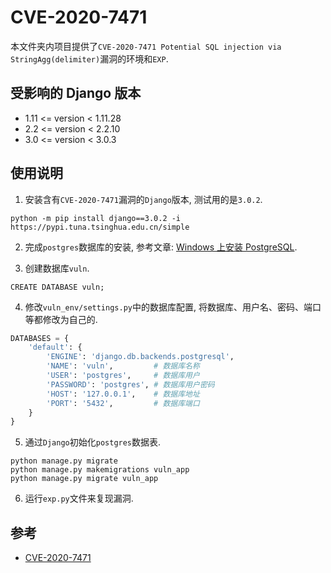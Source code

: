 # CVE-2020-7471
本文件夹内项目提供了`CVE-2020-7471 Potential SQL injection via StringAgg(delimiter)`漏洞的环境和`EXP`.

## 受影响的 Django 版本
 - 1.11 <= version < 1.11.28 
 - 2.2 <= version < 2.2.10 
 - 3.0 <= version < 3.0.3

## 使用说明
1. 安装含有`CVE-2020-7471`漏洞的`Django`版本, 测试用的是`3.0.2`.

```shell
python -m pip install django==3.0.2 -i https://pypi.tuna.tsinghua.edu.cn/simple
```

2. 完成`postgres`数据库的安装, 参考文章: [Windows 上安装 PostgreSQL](https://www.runoob.com/postgresql/windows-install-postgresql.html).

3. 创建数据库`vuln`.

```shell
CREATE DATABASE vuln;
```

4. 修改`vuln_env/settings.py`中的数据库配置, 将数据库、用户名、密码、端口等都修改为自己的.

```python
DATABASES = {
    'default': {
        'ENGINE': 'django.db.backends.postgresql',
        'NAME': 'vuln',         # 数据库名称
        'USER': 'postgres',     # 数据库用户
        'PASSWORD': 'postgres', # 数据库用户密码
        'HOST': '127.0.0.1',    # 数据库地址
        'PORT': '5432',         # 数据库端口
    }
}
```

5. 通过`Django`初始化`postgres`数据表.

```shell
python manage.py migrate
python manage.py makemigrations vuln_app
python manage.py migrate vuln_app
```

6. 运行`exp.py`文件来复现漏洞.

## 参考
 - [CVE-2020-7471](https://github.com/Saferman/CVE-2020-7471)